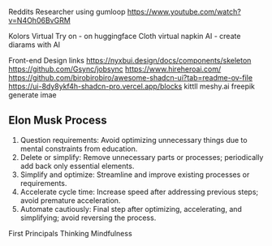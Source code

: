 Reddits Researcher using gumloop
https://www.youtube.com/watch?v=N4Oh06BvGRM

Kolors Virtual Try on - on huggingface Cloth virtual
napkin AI - create diarams with AI

Front-end Design links
https://nyxbui.design/docs/components/skeleton
https://github.com/Gsync/jobsync
https://www.hireheroai.com/
https://github.com/birobirobiro/awesome-shadcn-ui?tab=readme-ov-file
https://ui-8dy8ykf4h-shadcn-pro.vercel.app/blocks
kittll
meshy.ai
freepik generate imae

## Elon Musk Process

1. Question requirements: Avoid optimizing unnecessary things due to mental constraints from education.
2. Delete or simplify: Remove unnecessary parts or processes; periodically add back only essential elements.
3. Simplify and optimize: Streamline and improve existing processes or requirements.
4. Accelerate cycle time: Increase speed after addressing previous steps; avoid premature acceleration.
5. Automate cautiously: Final step after optimizing, accelerating, and simplifying; avoid reversing the process.


First Principals Thinking 
Mindfulness
